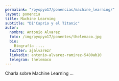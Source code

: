 ```yaml
---
permalink: "/pyopyo17/ponencias/machine_learning/"
layout: ponencia
title: Machine Learning
subtitle: "Di'Caprio y el Titanic"
autor:
  nombre: Antonio Alvarez
  foto: /img/pyopyo17/ponentes/thelemaco.jpg
  bio:
    Biografía ....
  twitter: ajalvarezr
  linkedin: antonio-alvarez-ramirez-5480ab10
  telegram: thelemaco
---
```


Charla sobre Machine Learning ...

